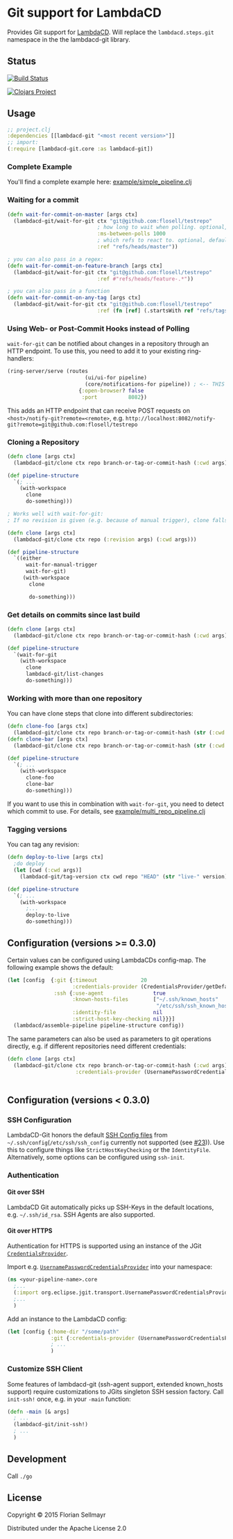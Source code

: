 # Git support for LambdaCD

Provides Git support for [LambdaCD](https://github.com/flosell/lambdacd).
Will replace the `lambdacd.steps.git` namespace in the the lambdacd-git library.

## Status

[![Build Status](https://travis-ci.org/flosell/lambdacd-git.svg)](https://travis-ci.org/flosell/lambdacd-git)

[![Clojars Project](http://clojars.org/lambdacd-git/latest-version.svg)](http://clojars.org/lambdacd-git)

## Usage

```clojure
;; project.clj
:dependencies [[lambdacd-git "<most recent version>"]]
;; import:
(:require [lambdacd-git.core :as lambdacd-git])
```

### Complete Example

You'll find a complete example here: [example/simple_pipeline.clj](https://github.com/flosell/lambdacd-git/blob/master/example/lambdacd_git/example/simple_pipeline.clj)

### Waiting for a commit

```clojure
(defn wait-for-commit-on-master [args ctx]
  (lambdacd-git/wait-for-git ctx "git@github.com:flosell/testrepo"
                             ; how long to wait when polling. optional, defaults to 10000
                             :ms-between-polls 1000
                             ; which refs to react to. optional, defaults to refs/heads/master
                             :ref "refs/heads/master"))

; you can also pass in a regex:
(defn wait-for-commit-on-feature-branch [args ctx]
  (lambdacd-git/wait-for-git ctx "git@github.com:flosell/testrepo"
                             :ref #"refs/heads/feature-.*"))

; you can also pass in a function
(defn wait-for-commit-on-any-tag [args ctx]
  (lambdacd-git/wait-for-git ctx "git@github.com:flosell/testrepo"
                             :ref (fn [ref] (.startsWith ref "refs/tags/"))))
```

### Using Web- or Post-Commit Hooks instead of Polling

`wait-for-git` can be notified about changes in a repository through an HTTP endpoint. To use this, you need to add it
to your existing ring-handlers:

```clojure
(ring-server/serve (routes
                         (ui/ui-for pipeline)
                         (core/notifications-for pipeline)) ; <-- THIS
                       {:open-browser? false
                        :port          8082})
```

This adds an HTTP endpoint that can receive POST requests on `<host>/notify-git?remote=<remote>`,
e.g. `http://localhost:8082/notify-git?remote=git@github.com:flosell/testrepo`

### Cloning a Repository

```clojure
(defn clone [args ctx]
  (lambdacd-git/clone ctx repo branch-or-tag-or-commit-hash (:cwd args)))

(def pipeline-structure
  `(; ...
    (with-workspace
      clone
      do-something)))

; Works well with wait-for-git: 
; If no revision is given (e.g. because of manual trigger), clone falls back to the head of the master branch

(defn clone [args ctx]
  (lambdacd-git/clone ctx repo (:revision args) (:cwd args)))

(def pipeline-structure
  `((either
      wait-for-manual-trigger
      wait-for-git)
     (with-workspace
       clone

       do-something)))
```

### Get details on commits since last build

```clojure
(defn clone [args ctx]
  (lambdacd-git/clone ctx repo branch-or-tag-or-commit-hash (:cwd args)))

(def pipeline-structure
  `(wait-for-git
    (with-workspace
      clone
      lambdacd-git/list-changes
      do-something)))
```

### Working with more than one repository

You can have clone steps that clone into different subdirectories: 

```clojure
(defn clone-foo [args ctx]
  (lambdacd-git/clone ctx repo branch-or-tag-or-commit-hash (str (:cwd args) "/" "foo")))
(defn clone-bar [args ctx]
  (lambdacd-git/clone ctx repo branch-or-tag-or-commit-hash (str (:cwd args) "/" "bar")))

(def pipeline-structure
  `(; ... 
    (with-workspace
      clone-foo
      clone-bar
      do-something)))
```

If you want to use this in combination with `wait-for-git`, you need to detect which commit to use. For details, see
[example/multi_repo_pipeline.clj](https://github.com/flosell/lambdacd-git/blob/master/example/lambdacd_git/example/multi_repo_pipeline.clj)

### Tagging versions

You can tag any revision:

```clojure
(defn deploy-to-live [args ctx]
  ;do deploy
  (let [cwd (:cwd args)]
    (lambdacd-git/tag-version ctx cwd repo "HEAD" (str "live-" version))))

(def pipeline-structure
  `(; ...
    (with-workspace
      ;...
      deploy-to-live
      do-something)))
```
## Configuration (versions >= 0.3.0)

Certain values can be configured using LambdaCDs config-map. The following example shows the default:  

```clojure
(let [config  {:git {:timeout              20                               ; the timeout for remote operations in seconds
                     :credentials-provider (CredentialsProvider/getDefault) ; the credentials-provider to use for HTTPS clones (e.g. UsernamePasswordCredentialsProvider)
               :ssh {:use-agent                true                         ; whether to use an SSH agent
                     :known-hosts-files        ["~/.ssh/known_hosts" 
                                                "/etc/ssh/ssh_known_hosts"] ; which known-hosts files to use for SSH connections 
                     :identity-file            nil                          ; override the normal SSH behavior and explicitly specify a key to use
                     :strict-host-key-checking nil}}}]                      ; override the normal SSH behavior and explicitly set the StrictHostKeyChecking setting. Off by default, can be set to yes,no or ask
  (lambdacd/assemble-pipeline pipeline-structure config))
```

The same parameters can also be used as parameters to git operations directly, e.g. if different repositories need different credentials:
 
```clojure
(defn clone [args ctx]
  (lambdacd-git/clone ctx repo branch-or-tag-or-commit-hash (:cwd args) 
                      :credentials-provider (UsernamePasswordCredentialsProvider. (System/getenv "LAMBDACD_GIT_TESTREPO_USERNAME")
                                                                                  (System/getenv "LAMBDACD_GIT_TESTREPO_PASSWORD"))))
```

## Configuration (versions < 0.3.0)

### SSH Configuration

LambdaCD-Git honors the default [SSH Config files](https://linux.die.net/man/5/ssh_config) from `~/.ssh/config`(`/etc/ssh/ssh_config` currently not supported (see [#23](https://github.com/flosell/lambdacd-git/issues/23))). Use this to configure things like `StrictHostKeyChecking` or the `IdentityFile`. Alternatively, some options can be configured using `ssh-init`.

### Authentication

#### Git over SSH

LambdaCD Git automatically picks up SSH-Keys in the default locations, e.g. `~/.ssh/id_rsa`. SSH Agents are also supported. 
 
#### Git over HTTPS

Authentication for HTTPS is supported using an instance of the JGit [`CredentialsProvider`](http://download.eclipse.org/jgit/site/4.1.1.201511131810-r/apidocs/org/eclipse/jgit/transport/CredentialsProvider.html). 


Import e.g. [`UsernamePasswordCredentialsProvider`](http://download.eclipse.org/jgit/site/4.1.1.201511131810-r/apidocs/org/eclipse/jgit/transport/UsernamePasswordCredentialsProvider.html) into your namespace:
```clojure
(ns <your-pipeline-name>.core
  ;...
  (:import org.eclipse.jgit.transport.UsernamePasswordCredentialsProvider)
  ;...
  )
```

Add an instance to the LambdaCD config: 
 
```clojure
(let [config {:home-dir "/some/path"
              :git {:credentials-provider (UsernamePasswordCredentialsProvider. "some-username" "some-password")}}]
              ; ... 
              )
```

### Customize SSH Client

Some features of lambdacd-git (ssh-agent support, extended known_hosts support) require customizations to JGits singleton
SSH session factory. Call `init-ssh!` once, e.g. in your `-main` function:

```clojure
(defn -main [& args]
  ; ...
  (lambdacd-git/init-ssh!)
  ; ...
  )
```


## Development

Call `./go`

## License

Copyright © 2015 Florian Sellmayr

Distributed under the Apache License 2.0
